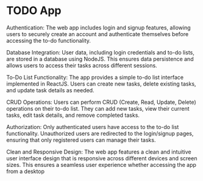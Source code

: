 # TODO App
Authentication: The web app includes login and signup features, allowing users to securely create an account and authenticate themselves before accessing the to-do functionality.

Database Integration: User data, including login credentials and to-do lists, are stored in a database using NodeJS. This ensures data persistence and allows users to access their tasks across different sessions.

To-Do List Functionality: The app provides a simple to-do list interface implemented in ReactJS. Users can create new tasks, delete existing tasks, and update task details as needed.

CRUD Operations: Users can perform CRUD (Create, Read, Update, Delete) operations on their to-do list. They can add new tasks, view their current tasks, edit task details, and remove completed tasks.

Authorization: Only authenticated users have access to the to-do list functionality. Unauthorized users are redirected to the login/signup pages, ensuring that only registered users can manage their tasks.

Clean and Responsive Design: The web app features a clean and intuitive user interface design that is responsive across different devices and screen sizes. This ensures a seamless user experience whether accessing the app from a desktop
